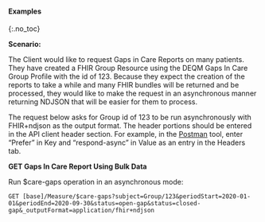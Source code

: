 
#### Examples
{:.no_toc}

**Scenario:**

The Client would like to request Gaps in Care Reports on many patients. They have created a FHIR Group Resource using the DEQM Gaps In Care Group Profile with the id of 123. Because they expect the creation of the reports to take a while and many FHIR bundles will be returned and be processed, they would like to make the request in an asynchronous manner returning NDJSON that will be easier for them to process.

The request below asks for Group id of 123 to be run asynchronously with FHIR+ndjson as the output format. The header portions should be entered in the API client header section. For example, in the [Postman](https://www.postman.com/) tool, enter “Prefer” in Key and “respond-async” in Value as an entry in the Headers tab.

**GET Gaps In Care Report Using Bulk Data**

Run $care-gaps operation in an asynchronous mode:
```
GET [base]/Measure/$care-gaps?subject=Group/123&periodStart=2020-01-01&periodEnd=2020-09-30&status=open-gap&status=closed-gap&_outputFormat=application/fhir+ndjson
```
